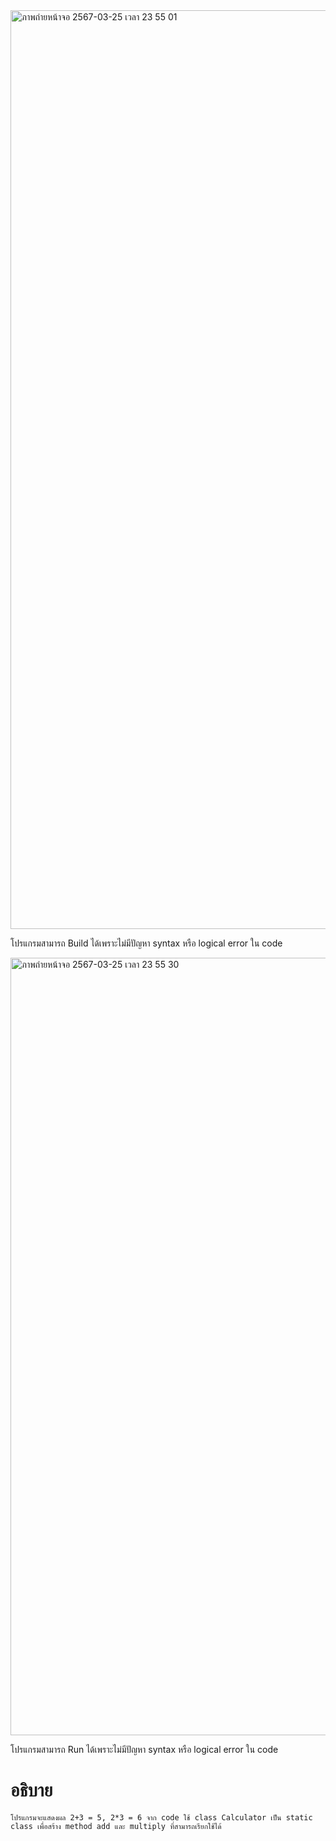 <img width="1470" alt="ภาพถ่ายหน้าจอ 2567-03-25 เวลา 23 55 01" src="https://github.com/omelaweng/03376836-OOP-2566-Lab-05/assets/144561325/ee3c160f-da42-4249-8959-946f99f03101">

โปรแกรมสามารถ Build ได้เพราะไม่มีปัญหา syntax หรือ logical error ใน code

<img width="1244" alt="ภาพถ่ายหน้าจอ 2567-03-25 เวลา 23 55 30" src="https://github.com/omelaweng/03376836-OOP-2566-Lab-05/assets/144561325/22cf0567-400b-4301-9b90-d9e22d65802b">

โปรแกรมสามารถ Run ได้เพราะไม่มีปัญหา syntax หรือ logical error ใน code
# อธิบาย #
```
โปรแกรมจะแสดงผล 2+3 = 5, 2*3 = 6 จาก code ใช้ class Calculator เป็น static class เพื่อสร้าง method add และ multiply ที่สามารถเรียกใช้ได้
